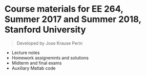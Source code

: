 # Course materials for EE 264, Summer 2017 and Summer 2018, Stanford University
> Developed by Jose Krause Perin

- Lecture notes
- Homework assignemnts and solutions
- Midterm and final exams
- Auxiliary Matlab code
